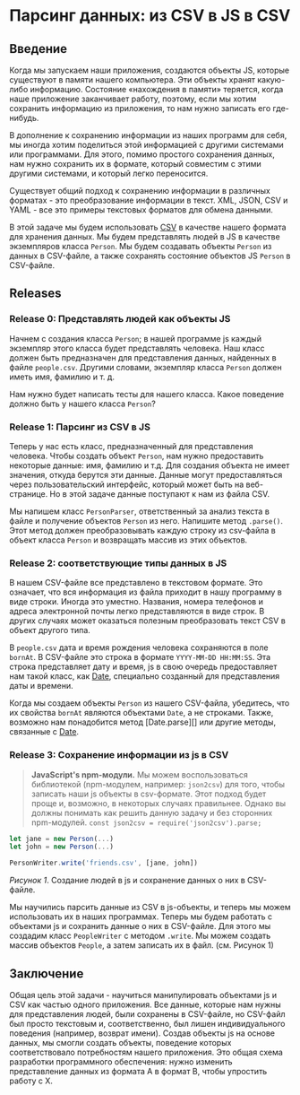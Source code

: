 # Парсинг данных: из CSV в JS в CSV

## Введение

Когда мы запускаем наши приложения, создаются объекты JS, которые существуют в памяти нашего компьютера. Эти объекты хранят какую-либо информацию. Состояние «нахождения в памяти» теряется, когда наше приложение заканчивает работу, поэтому, если мы хотим сохранить информацию из приложения, то нам нужно записать его где-нибудь.

В дополнение к сохранению информации из наших программ для себя, мы иногда хотим поделиться этой информацией с другими системами или программами. Для этого, помимо простого сохранения данных, нам нужно сохранить их в формате, который совместим с этими другими системами, и который легко переносится.

Существует общий подход к сохранению информации в различных форматах - это преобразование информации в текст. XML, JSON, CSV и YAML - все это примеры текстовых форматов для обмена данными.

В этой задаче мы будем использовать [CSV][wikipedia csv] в качестве нашего формата для хранения данных. Мы будем представлять людей в JS в качестве экземпляров класса `Person`. Мы будем создавать объекты `Person`  из данных в CSV-файле, а также сохранять состояние объектов JS `Person` в CSV-файле.


## Releases
### Release 0: Представлять людей как объекты JS
Начнем с создания класса `Person`; в нашей программе js каждый экземпляр этого класса будет представлять человека. Наш класс должен быть предназначен для представления данных, найденных в файле `people.csv`. Другими словами, экземпляр класса `Person` должен иметь имя, фамилию и т. д.

Нам нужно будет написать тесты для нашего класса. Какое поведение должно быть у нашего класса `Person`?


### Release 1: Парсинг из CSV в JS

Теперь у нас есть класс, предназначенный для представления человека. Чтобы создать объект `Person`, нам нужно предоставить некоторые данные: имя, фамилию и т.д. Для создания объекта не имеет значения, откуда берутся эти данные. Данные могут предоставляться через пользовательский интерфейс, который может быть на веб-странице. Но в этой задаче данные поступают к нам из файла CSV.

Мы напишем класс `PersonParser`, ответственный за анализ текста в файле и получение объектов `Person` из него. Напишите метод `.parse()`. Этот метод должен преобразовывать каждую строку из csv-файла в объект класса `Person`  и возвращать массив из этих объектов.


### Release 2: соответствующие типы данных в JS
В нашем CSV-файле все представлено в текстовом формате. Это означает, что вся информация из файла приходит в нашу программу в виде строки. Иногда это уместно. Названия, номера телефонов и адреса электронной почты легко представляются в виде строк. В других случаях может оказаться полезным преобразовать текст CSV в объект другого типа.

В `people.csv` дата и время рождения человека сохраняются в поле `bornAt`. В CSV-файле это строка в формате `YYYY-MM-DD HH:MM:SS`. Эта строка представляет дату и время, js в свою очередь предоставляет нам такой класс, как [Date][], специально созданный для представления даты и времени.

Когда мы создаем объекты `Person`  из нашего CSV-файла, убедитесь, что их свойства `bornAt` являются объектами `Date`, а не строками. Также, возможно нам понадобится метод [Date.parse][] или другие методы, связанные с [Date][].


### Release 3: Сохранение информации из js в CSV

>**JavaScript's npm-модули.**
Мы можем воспользоваться библиотекой (npm-модулем, например: `json2csv`) для того, чтобы записать наши js объекты в csv-формате. Этот подход будет проще и, возможно, в некоторых случаях правильнее. Однако вы должны понимать как решить данную задачу и без сторонних npm-модулей. `const json2csv = require('json2csv').parse;`


```js
let jane = new Person(...)
let john = new Person(...)

PersonWriter.write('friends.csv', [jane, john])
```

*Рисунок 1*. Создание людей в js и сохранение данных о них в CSV-файле.

Мы научились парсить данные из CSV в js-объекты, и теперь мы можем использовать их в наших программах. Теперь мы будем работать с объектами js и сохранить данные о них в CSV-файле. Для этого мы создадим класс `PeopleWriter` с методом `.write`. Мы можем создать массив объектов `People`, а затем записать их в файл. (см. Рисунок 1)


## Заключение
Общая цель этой задачи - научиться манипулировать объектами js и CSV как частью одного приложения. Все данные, которые нам нужны для представления людей, были сохранены в CSV-файле, но CSV-файл был просто текстовым и, соответственно, был лишен индивидуального поведения (например, возврат имени). Создав объекты js на основе данных, мы смогли создать объекты, поведение которых соответствовало потребностям нашего приложения. Это общая схема разработки программного обеспечения: нужно изменить представление данных из формата A в формат B, чтобы упростить работу с X.

[Date]: https://developer.mozilla.org/ru/docs/Web/JavaScript/Reference/Global_Objects/Date
[Date.parse()]: https://developer.mozilla.org/ru/docs/Web/JavaScript/Reference/Global_Objects/Date/parse
[wikipedia csv]: https://en.wikipedia.org/wiki/Comma-separated_values
[wikipedia lazy initialization]: https://en.wikipedia.org/wiki/Lazy_initialization
[wikipedia memoization]: https://en.wikipedia.org/wiki/Memoization

